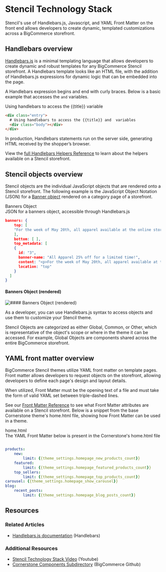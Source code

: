 # Stencil Technology Stack



Stencil's use of Handlebars.js, Javascript, and YAML Front Matter on the front end allows developers to create dynamic, templated customizations across a BigCommerce storefront.

## Handlebars overview

[Handlebars.js](https://handlebarsjs.com/) is a minimal templating language that allows developers to create dynamic and robust templates for any BigCommerce Stencil storefront. A Handlebars template looks like an HTML file, with the addition of Handlebars.js expressions for dynamic logic that can be embedded into the page.

A Handlebars expression begins and end with curly braces.
Below is a basic example that accesses the `` and `` variables.

<div class="HubBlock-header">
    <div class="HubBlock-header-title flex items-center">
        <div class="HubBlock-header-name">Using handlebars to access the {{title}} variable</div>
    </div><div class="HubBlock-header-subtitle"></div>
</div>

<!--
title: "Using handlebars to access the {{title}}  variable"
subtitle: ""
lineNumbers: true
-->

```html
<div class="entry">
  # Using handlebars to access the {{title}} and  variables
  <div class="body"></div>
</div>
```

In production, Handlebars statements run on the server side, generating HTML received by the shopper’s browser.

View the [full Handlebars Helpers Reference](/stencil-docs/reference-docs/handlebars-helpers-reference) to learn about the helpers available on a Stencil storefront.

## Stencil objects overview

Stencil objects are the individual JavaScript objects that are rendered onto a Stencil storefront. The following example is the JavaScript Object Notation (JSON) for a [Banner object](/stencil-docs/reference-docs/global-objects-and-properties#global-objects_banner) rendered on a category page of a storefront.


<div class="HubBlock-header">
    <div class="HubBlock-header-title flex items-center">
        <div class="HubBlock-header-name">Banners Object </div>
    </div><div class="HubBlock-header-subtitle">JSON for a banners object, accessible through Handlebars.js</div>
</div>

<!--
title: "Banners Object "
subtitle: "JSON for a banners object, accessible through Handlebars.js"
lineNumbers: true
-->

```json
banners: {
    top: [
    "For the week of May 20th, all apparel available at the online store will be 25% off the standard store price."
    ],
    bottom: [ ],
    top_metadata: [
    {
      id: "3",
      banner-name: "All Apparel 25% off for a limited time!",
      content: "<p>For the week of May 20th, all apparel available at the online store will be 25% off the standard store price.</p>",
      location: "top"
    }
  ]
}
```

<!--
    title: #### Banners Object (rendered)

    data: //s3.amazonaws.com/user-content.stoplight.io/6116/1558381899909
-->

#### Banners Object (rendered)
![#### Banners Object (rendered)
](//s3.amazonaws.com/user-content.stoplight.io/6116/1558381899909 "#### Banners Object (rendered)
")

As a developer, you can use Handlebars.js syntax to access objects and use them to customize your Stencil theme.

Stencil Objects are categorized as either Global, Common, or Other, which is representative of the object's scope or where in the theme it can be accessed. For example, Global Objects are components shared across the entire BigCommerce storefront.

## YAML front matter overview

BigCommerce Stencil themes utilize YAML front matter on template pages. Front matter allows developers to request objects on the storefront, allowing developers to define each page's design and layout details.


When utilized, Front Matter must be the opening text of a file and must take the form of valid YAML set between triple-dashed lines.

See our [Front Matter Reference](/stencil-docs/reference-docs/front-matter-reference) to see what Front Matter attributes are available on a Stencil storefront. Below is a snippet from the base Cornerstone theme's <span class="fn">home.html</span> file, showing how Front Matter can be used in a theme.

<div class="HubBlock-header">
    <div class="HubBlock-header-title flex items-center">
        <div class="HubBlock-header-name">home.html</div>
    </div><div class="HubBlock-header-subtitle">The YAML Front Matter below is present in the Cornerstone's home.html file </div>
</div>

<!--
title: "home.html"
subtitle: "The YAML Front Matter below is present in the Cornerstone's home.html file "
lineNumbers: true
-->

```yaml

products:
    new:
        limit: {{theme_settings.homepage_new_products_count}}
    featured:
        limit: {{theme_settings.homepage_featured_products_count}}
    top_sellers:
        limit: {{theme_settings.homepage_top_products_count}}
carousel: {{theme_settings.homepage_show_carousel}}
blog:
    recent_posts:
        limit: {{theme_settings.homepage_blog_posts_count}}

```

## Resources

### Related Articles

* [Handlebars.js documentation](https://handlebarsjs.com/) (Handlebars)

### Additional Resources

* [Stencil Technology Stack Video](https://www.youtube.com/watch/p5SR8N0SeCg) (Youtube)
* [Cornerstone Components Subdirectory](https://github.com/bigcommerce/cornerstone) (BigCommerce Github)
